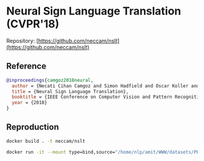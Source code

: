 # Neural Sign Language Translation (CVPR'18)

Repository: [https://github.com/neccam/nslt](https://github.com/neccam/nslt)

## Reference
```bibtex
@inproceedings{camgoz2018neural,
  author = {Necati Cihan Camgoz and Simon Hadfield and Oscar Koller and Hermann Ney and Richard Bowden},
  title = {Neural Sign Language Translation},
  booktitle = {IEEE Conference on Computer Vision and Pattern Recognition (CVPR)},
  year = {2018}
}
```


## Reproduction
```bash
docker build . -t neccam/nslt
```

```bash
docker run -it --mount type=bind,source="/home/nlp/amit/WWW/datasets/PHOENIX-2014-T-release-v3",target=/nslt/PHOENIX-2014-T-release-v3 neccam/nslt 
```